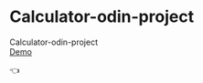 # Calculator-odin-project
Calculator-odin-project
</br>
<a href="https://alihussienabdo.github.io/Calculator-odin-project/"> Demo </a> <p>👈</p>
